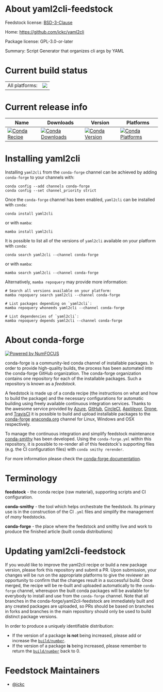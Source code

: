 About yaml2cli-feedstock
========================

Feedstock license: [BSD-3-Clause](https://github.com/conda-forge/yaml2cli-feedstock/blob/main/LICENSE.txt)

Home: https://github.com/ickc/yaml2cli

Package license: GPL-3.0-or-later

Summary: Script Generator that organizes cli args by YAML

Current build status
====================


<table><tr><td>All platforms:</td>
    <td>
      <a href="https://dev.azure.com/conda-forge/feedstock-builds/_build/latest?definitionId=11439&branchName=main">
        <img src="https://dev.azure.com/conda-forge/feedstock-builds/_apis/build/status/yaml2cli-feedstock?branchName=main">
      </a>
    </td>
  </tr>
</table>

Current release info
====================

| Name | Downloads | Version | Platforms |
| --- | --- | --- | --- |
| [![Conda Recipe](https://img.shields.io/badge/recipe-yaml2cli-green.svg)](https://anaconda.org/conda-forge/yaml2cli) | [![Conda Downloads](https://img.shields.io/conda/dn/conda-forge/yaml2cli.svg)](https://anaconda.org/conda-forge/yaml2cli) | [![Conda Version](https://img.shields.io/conda/vn/conda-forge/yaml2cli.svg)](https://anaconda.org/conda-forge/yaml2cli) | [![Conda Platforms](https://img.shields.io/conda/pn/conda-forge/yaml2cli.svg)](https://anaconda.org/conda-forge/yaml2cli) |

Installing yaml2cli
===================

Installing `yaml2cli` from the `conda-forge` channel can be achieved by adding `conda-forge` to your channels with:

```
conda config --add channels conda-forge
conda config --set channel_priority strict
```

Once the `conda-forge` channel has been enabled, `yaml2cli` can be installed with `conda`:

```
conda install yaml2cli
```

or with `mamba`:

```
mamba install yaml2cli
```

It is possible to list all of the versions of `yaml2cli` available on your platform with `conda`:

```
conda search yaml2cli --channel conda-forge
```

or with `mamba`:

```
mamba search yaml2cli --channel conda-forge
```

Alternatively, `mamba repoquery` may provide more information:

```
# Search all versions available on your platform:
mamba repoquery search yaml2cli --channel conda-forge

# List packages depending on `yaml2cli`:
mamba repoquery whoneeds yaml2cli --channel conda-forge

# List dependencies of `yaml2cli`:
mamba repoquery depends yaml2cli --channel conda-forge
```


About conda-forge
=================

[![Powered by
NumFOCUS](https://img.shields.io/badge/powered%20by-NumFOCUS-orange.svg?style=flat&colorA=E1523D&colorB=007D8A)](https://numfocus.org)

conda-forge is a community-led conda channel of installable packages.
In order to provide high-quality builds, the process has been automated into the
conda-forge GitHub organization. The conda-forge organization contains one repository
for each of the installable packages. Such a repository is known as a *feedstock*.

A feedstock is made up of a conda recipe (the instructions on what and how to build
the package) and the necessary configurations for automatic building using freely
available continuous integration services. Thanks to the awesome service provided by
[Azure](https://azure.microsoft.com/en-us/services/devops/), [GitHub](https://github.com/),
[CircleCI](https://circleci.com/), [AppVeyor](https://www.appveyor.com/),
[Drone](https://cloud.drone.io/welcome), and [TravisCI](https://travis-ci.com/)
it is possible to build and upload installable packages to the
[conda-forge](https://anaconda.org/conda-forge) [anaconda.org](https://anaconda.org/)
channel for Linux, Windows and OSX respectively.

To manage the continuous integration and simplify feedstock maintenance
[conda-smithy](https://github.com/conda-forge/conda-smithy) has been developed.
Using the ``conda-forge.yml`` within this repository, it is possible to re-render all of
this feedstock's supporting files (e.g. the CI configuration files) with ``conda smithy rerender``.

For more information please check the [conda-forge documentation](https://conda-forge.org/docs/).

Terminology
===========

**feedstock** - the conda recipe (raw material), supporting scripts and CI configuration.

**conda-smithy** - the tool which helps orchestrate the feedstock.
                   Its primary use is in the construction of the CI ``.yml`` files
                   and simplify the management of *many* feedstocks.

**conda-forge** - the place where the feedstock and smithy live and work to
                  produce the finished article (built conda distributions)


Updating yaml2cli-feedstock
===========================

If you would like to improve the yaml2cli recipe or build a new
package version, please fork this repository and submit a PR. Upon submission,
your changes will be run on the appropriate platforms to give the reviewer an
opportunity to confirm that the changes result in a successful build. Once
merged, the recipe will be re-built and uploaded automatically to the
`conda-forge` channel, whereupon the built conda packages will be available for
everybody to install and use from the `conda-forge` channel.
Note that all branches in the conda-forge/yaml2cli-feedstock are
immediately built and any created packages are uploaded, so PRs should be based
on branches in forks and branches in the main repository should only be used to
build distinct package versions.

In order to produce a uniquely identifiable distribution:
 * If the version of a package **is not** being increased, please add or increase
   the [``build/number``](https://docs.conda.io/projects/conda-build/en/latest/resources/define-metadata.html#build-number-and-string).
 * If the version of a package **is** being increased, please remember to return
   the [``build/number``](https://docs.conda.io/projects/conda-build/en/latest/resources/define-metadata.html#build-number-and-string)
   back to 0.

Feedstock Maintainers
=====================

* [@ickc](https://github.com/ickc/)

